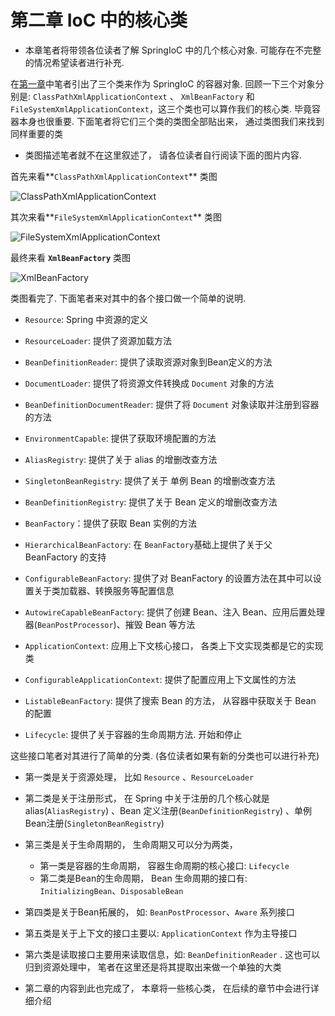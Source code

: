 
# 第二章 IoC 中的核心类
- 本章笔者将带领各位读者了解 SpringIoC 中的几个核心对象. 可能存在不完整的情况希望读者进行补充. 

在[第一章](/docs/ch-01/第一章-容器环境搭建及基本使用.md)中笔者引出了三个类来作为 SpringIoC 的容器对象. 回顾一下三个对象分别是: `ClassPathXmlApplicationContext` 、 `XmlBeanFactory` 和 `FileSystemXmlApplicationContext`，这三个类也可以算作我们的核心类. 毕竟容器本身也很重要. 下面笔者将它们三个类的类图全部贴出来， 通过类图我们来找到同样重要的类



- 类图描述笔者就不在这里叙述了， 请各位读者自行阅读下面的图片内容. 

首先来看**`ClassPathXmlApplicationContext`** 类图

![ClassPathXmlApplicationContext](./images/ClassPathXmlApplicationContext.png)

其次来看**`FileSystemXmlApplicationContext`** 类图

![FileSystemXmlApplicationContext](./images/FileSystemXmlApplicationContext.png)

最终来看 **`XmlBeanFactory`** 类图

![XmlBeanFactory](./images/XmlBeanFactory.png)





类图看完了. 下面笔者来对其中的各个接口做一个简单的说明. 

- `Resource`: Spring 中资源的定义
- `ResourceLoader`: 提供了资源加载方法
- `BeanDefinitionReader`: 提供了读取资源对象到Bean定义的方法
- `DocumentLoader`: 提供了将资源文件转换成 `Document` 对象的方法
- `BeanDefinitionDocumentReader`: 提供了将 `Document` 对象读取并注册到容器的方法
- `EnvironmentCapable`: 提供了获取环境配置的方法
- `AliasRegistry`: 提供了关于 alias 的增删改查方法
- `SingletonBeanRegistry`: 提供了关于 单例 Bean 的增删改查方法
- `BeanDefinitionRegistry`: 提供了关于 Bean 定义的增删改查方法
- `BeanFactory`：提供了获取 Bean 实例的方法
- `HierarchicalBeanFactory`: 在 `BeanFactory`基础上提供了关于父 BeanFactory 的支持
- `ConfigurableBeanFactory`: 提供了对 BeanFactory 的设置方法在其中可以设置关于类加载器、转换服务等配置信息
- `AutowireCapableBeanFactory`: 提供了创建 Bean、注入 Bean、应用后置处理器(`BeanPostProcessor`)、摧毁 Bean 等方法

- `ApplicationContext`: 应用上下文核心接口， 各类上下文实现类都是它的实现类
- `ConfigurableApplicationContext`: 提供了配置应用上下文属性的方法
- `ListableBeanFactory`: 提供了搜索 Bean 的方法， 从容器中获取关于 Bean 的配置
- `Lifecycle`: 提供了关于容器的生命周期方法. 开始和停止





这些接口笔者对其进行了简单的分类. (各位读者如果有新的分类也可以进行补充)

-  第一类是关于资源处理， 比如 `Resource` 、`ResourceLoader`
-  第二类是关于注册形式， 在 Spring 中关于注册的几个核心就是 alias(`AliasRegistry`) 、Bean 定义注册(`BeanDefinitionRegistry`) 、单例Bean注册(`SingletonBeanRegistry`)
-  第三类是关于生命周期的， 生命周期又可以分为两类， 
   - 第一类是容器的生命周期， 容器生命周期的核心接口: `Lifecycle`
   - 第二类是Bean的生命周期， Bean 生命周期的接口有: `InitializingBean`、`DisposableBean`
-  第四类是关于Bean拓展的， 如: `BeanPostProcessor`、`Aware` 系列接口
-  第五类是关于上下文的接口主要以: `ApplicationContext` 作为主导接口
-  第六类是读取接口主要用来读取信息，如: `BeanDefinitionReader` . 这也可以归到资源处理中， 笔者在这里还是将其提取出来做一个单独的大类



- 第二章的内容到此也完成了， 本章将一些核心类， 在后续的章节中会进行详细介绍